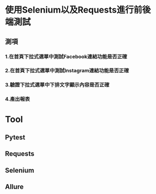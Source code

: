 # 使用Selenium以及Requests進行前後端測試
## 測項
### 1.在首頁下拉式選單中測試Facebook連結功能是否正確
### 2.在首頁下拉式選單中測試Instagram連結功能是否正確
### 3.驗證下拉式選單中下排文字顯示內容是否正確
### 4.產出報表
#  
# Tool
## Pytest
## Requests
## Selenium
## Allure
